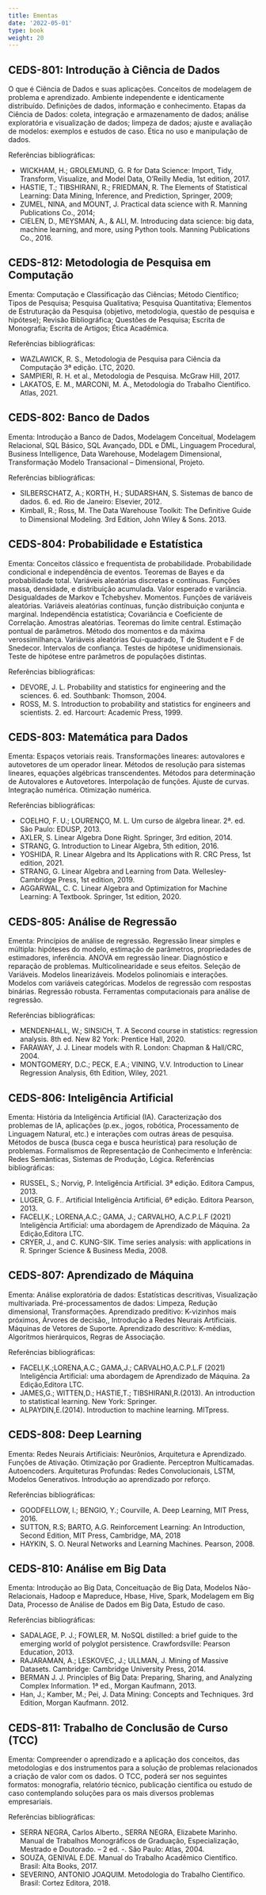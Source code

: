 ```yaml
---
title: Ementas
date: '2022-05-01'
type: book
weight: 20
---
```


## CEDS-801: Introdução à Ciência de Dados

O que é Ciência de Dados e suas aplicações. Conceitos de modelagem de problema
e aprendizado. Ambiente independente e identicamente distribuído. Definições de
dados, informação e conhecimento. Etapas da Ciência de Dados: coleta,
integração e armazenamento de dados; análise exploratória e visualização de
dados; limpeza de dados; ajuste e avaliação de modelos: exemplos e estudos de
caso. Ética no uso e manipulação de dados.

Referências bibliográficas:

- WICKHAM, H.; GROLEMUND, G. R for Data Science: Import, Tidy, Transform, Visualize, and Model Data, O’Reilly Media, 1st edition, 2017.
- HASTIE, T.; TIBSHIRANI, R.; FRIEDMAN, R. The Elements of Statistical Learning: Data Mining, Inference, and Prediction, Springer, 2009;
- ZUMEL, NINA, and MOUNT, J. Practical data science with R. Manning Publications Co., 2014;
- CIELEN, D., MEYSMAN, A., & ALI, M. Introducing data science: big data, machine learning, and more, using Python tools. Manning Publications Co., 2016.

## CEDS-812: Metodologia de Pesquisa em Computação

Ementa: Computação e Classificação das Ciências; Método Científico; Tipos de Pesquisa; Pesquisa Qualitativa; Pesquisa Quantitativa; Elementos de Estruturação da Pesquisa (objetivo, metodologia, questão de pesquisa e hipótese); Revisão Bibliográfica; Questões de Pesquisa; Escrita de Monografia; Escrita de Artigos; Ética Acadêmica.

Referências bibliográficas:

- WAZLAWICK, R. S., Metodologia de Pesquisa para Ciência da Computação 3ª edição. LTC, 2020.
- SAMPIERI, R. H. et al., Metodologia de Pesquisa. McGraw Hill, 2017.
- LAKATOS, E. M., MARCONI, M. A., Metodologia do Trabalho Científico. Atlas, 2021.

## CEDS-802: Banco de Dados

Ementa: Introdução a Banco de Dados, Modelagem Conceitual, Modelagem Relacional, SQL Básico, SQL Avançado, DDL e DML, Linguagem Procedural, Business Intelligence, Data Warehouse, Modelagem Dimensional, Transformação Modelo Transacional – Dimensional, Projeto.

Referências bibliográficas:
- SILBERSCHATZ, A.; KORTH, H.; SUDARSHAN, S. Sistemas de banco de dados. 6. ed. Rio de Janeiro: Elsevier, 2012.
- Kimball, R.; Ross, M. The Data Warehouse Toolkit: The Deﬁnitive Guide to Dimensional Modeling. 3rd Edition, John Wiley & Sons. 2013.

## CEDS-804: Probabilidade e Estatística

Ementa: Conceitos clássico e frequentista de probabilidade. Probabilidade
condicional e independência de eventos. Teoremas de Bayes e da probabilidade
total. Variáveis aleatórias discretas e contínuas. Funções massa, densidade,
e distribuição acumulada. Valor esperado e variância. Desigualdades de Markov
e Tchebyshev. Momentos. Funções de variáveis aleatórias. Variáveis aleatórias
contínuas, função distribuição conjunta e marginal. Independência estatística;
Covariância e Coeficiente de Correlação. Amostras aleatórias. Teoremas do
limite central. Estimação pontual de parâmetros. Método dos momentos e da
máxima verossimilhança. Variáveis aleatórias Qui-quadrado, T de Student e F de
Snedecor. Intervalos de confiança. Testes de hipótese unidimensionais. Teste de
hipótese entre parâmetros de populações distintas.

Referências bibliográficas:

- DEVORE, J. L. Probability and statistics for engineering and the sciences. 6. ed. Southbank: Thomson, 2004.
- ROSS, M. S. Introduction to probability and statistics for engineers and scientists. 2. ed. Harcourt: Academic Press, 1999.

## CEDS-803: Matemática para Dados

Ementa: Espaços vetoriais reais. Transformações lineares: autovalores
e autovetores de um operador linear. Métodos de resolução para sistemas
lineares, equações algébricas transcendentes. Métodos para determinação de
Autovalores e Autovetores. Interpolação de funções. Ajuste de curvas.
Integração numérica. Otimização numérica.

Referências bibliográficas:

- COELHO, F. U.; LOURENÇO, M. L. Um curso de álgebra linear. 2ª. ed. São Paulo: EDUSP, 2013.
- AXLER, S. Linear Algebra Done Right. Springer, 3rd edition, 2014.
- STRANG, G. Introduction to Linear Algebra, 5th edition, 2016.
- YOSHIDA, R. Linear Algebra and Its Applications with R. CRC Press, 1st edition, 2021.
- STRANG, G. Linear Algebra and Learning from Data. Wellesley-Cambridge Press, 1st edition, 2019.
- AGGARWAL, C. C. Linear Algebra and Optimization for Machine Learning: A Textbook. Springer, 1st edition, 2020.

## CEDS-805: Análise de Regressão

Ementa: Princípios de análise de regressão. Regressão linear simples
e múltipla: hipóteses do modelo, estimação de parâmetros, propriedades de
estimadores, inferência. ANOVA em regressão linear. Diagnóstico e reparação de
problemas. Multicolinearidade e seus efeitos. Seleção de Variáveis. Modelos
linearizáveis. Modelos polinomiais e interações. Modelos com variáveis
categóricas. Modelos de regressão com respostas binárias. Regressão robusta.
Ferramentas computacionais para análise de regressão.

Referências bibliográficas:

- MENDENHALL, W.; SINSICH, T. A Second course in statistics: regression analysis. 8th ed. New 82 York: Prentice Hall, 2020.
- FARAWAY, J. J. Linear models with R. London: Chapman & Hall/CRC, 2004.
- MONTGOMERY, D.C.; PECK, E.A.; VINING, V.V. Introduction to Linear Regression Analysis, 6th Edition, Wiley, 2021.

## CEDS-806: Inteligência Artificial

Ementa: História da Inteligência Artificial (IA). Caracterização dos problemas
de IA, aplicações (p.ex., jogos, robótica, Processamento de Linguagem Natural,
etc.) e interações com outras áreas de pesquisa. Métodos de busca (busca cega
e busca heurística) para resolução de problemas. Formalismos de Representação
de Conhecimento e Inferência: Redes Semânticas, Sistemas de Produção, Lógica.
Referências bibliográficas:

- RUSSEL, S.; Norvig, P. Inteligência Artificial. 3ª edição. Editora Campus, 2013.
- LUGER, G. F.. Artificial Inteligência Artificial, 6ª edição. Editora Pearson, 2013.
- FACELI,K.; LORENA,A.C.; GAMA, J.; CARVALHO, A.C.P.L.F (2021) Inteligência Artificial: uma abordagem de Aprendizado de Máquina. 2a Edição,Editora LTC.
- CRYER, J., and C. KUNG-SIK. Time series analysis: with applications in R. Springer Science & Business Media, 2008.

## CEDS-807: Aprendizado de Máquina

Ementa: Análise exploratória de dados: Estatísticas descritivas, Visualização multivariada. Pré-processamentos de dados: Limpeza, Redução dimensional, Transformações. Aprendizado preditivo: K-vizinhos mais próximos, Árvores de decisão,, Introdução a Redes Neurais Artificiais. Máquinas de Vetores de Suporte. Aprendizado descritivo: K-médias, Algoritmos hierárquicos, Regras de Associação.

Referências bibliográficas:

- FACELI,K.;LORENA,A.C.; GAMA,J.; CARVALHO,A.C.P.L.F (2021) Inteligência Artificial: uma abordagem de Aprendizado de Máquina. 2a Edição,Editora LTC.
- JAMES,G.; WITTEN,D.; HASTIE,T.; TIBSHIRANI,R.(2013). An introduction to statistical learning. New York: Springer.
- ALPAYDIN,E.(2014). Introduction to machine learning. MITpress.

## CEDS-808: Deep Learning

Ementa: Redes Neurais Artificiais: Neurônios, Arquitetura e Aprendizado.
Funções de Ativação. Otimização por Gradiente. Perceptron Multicamadas.
Autoencoders. Arquiteturas Profundas: Redes Convolucionais, LSTM, Modelos
Generativos. Introdução ao aprendizado por reforço.

Referências bibliográficas:

- GOODFELLOW, I.; BENGIO, Y.; Courville, A. Deep Learning, MIT Press, 2016.
- SUTTON, R.S; BARTO, A.G. Reinforcement Learning: An Introduction, Second Edition, MIT Press, Cambridge, MA, 2018
- HAYKIN, S. O. Neural Networks and Learning Machines. Pearson, 2008.

## CEDS-810: Análise em Big Data

Ementa: Introdução ao Big Data, Conceituação de Big Data, Modelos Não-Relacionais, Hadoop e Mapreduce, Hbase, Hive, Spark, Modelagem em Big Data, Processo de Análise de Dados em Big Data, Estudo de caso.

Referências bibliográficas:

- SADALAGE, P. J.; FOWLER, M. NoSQL distilled: a brief guide to the emerging world of polyglot persistence. Crawfordsville: Pearson Education, 2013.
- RAJARAMAN, A.; LESKOVEC, J.; ULLMAN, J. Mining of Massive Datasets. Cambridge: Cambridge University Press, 2014.
- BERMAN J. J. Principles of Big Data: Preparing, Sharing, and Analyzing Complex Information. 1ª ed., Morgan Kaufmann, 2013.
- Han, J.; Kamber, M.; Pei, J. Data Mining: Concepts and Techniques. 3rd Edition, Morgan Kaufmann. 2012.

## CEDS-811: Trabalho de Conclusão de Curso (TCC)

Ementa: Compreender o aprendizado e a aplicação dos conceitos, das metodologias
e dos instrumentos para a solução de problemas relacionados a criação de valor
com os dados. O TCC, poderá ser nos seguintes formatos: monografia, relatório
técnico, publicação científica ou estudo de caso contemplando soluções para os
mais diversos problemas empresariais.

Referências bibliográficas:

- SERRA NEGRA, Carlos Alberto., SERRA NEGRA, Elizabete Marinho. Manual de Trabalhos Monográficos de Graduação, Especialização, Mestrado e Doutorado. – 2 ed. -. São Paulo: Atlas, 2004.
- SOUZA, GENIVAL E.DE. Manual do Trabalho Acadêmico Científico. Brasil: Alta Books, 2017.
- SEVERINO, ANTONIO JOAQUIM. Metodologia do Trabalho Científico. Brasil: Cortez Editora, 2018.

